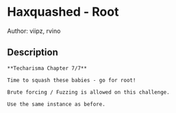 # Haxquashed - Root
Author: viipz, rvino
## Description
```
**Techarisma Chapter 7/7**

Time to squash these babies - go for root!

Brute forcing / Fuzzing is allowed on this challenge.

Use the same instance as before.

```
